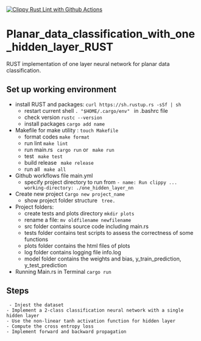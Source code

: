  [![Clippy Rust Lint with Github Actions](https://github.com/sktan888/Planar_data_classification_with_one_hidden_layer_RUST/actions/workflows/main.yml/badge.svg)](https://github.com/sktan888/Planar_data_classification_with_one_hidden_layer_RUST/actions/workflows/main.yml)

# Planar_data_classification_with_one_hidden_layer_RUST
RUST implementation of one layer neural network for planar data classification.

## Set up working environment
* install RUST and packages: ```curl https://sh.rustup.rs -sSf | sh```
	- restart current shell  ``` . "$HOME/.cargo/env"  ``` in .bashrc file
	- check version ``` rustc --version ```
	- install packages ```cargo add name```
* Makefile for make utility : ``` touch Makefile ```
    - format codes ``` make format ```
    - run lint ``` make lint ```
	- run main.rs ``` cargo run``` or ``` make run```
	- test ``` make test```
	- build release ``` make release```
	- run all ``` make all```
* Github workflows file main.yml
	- specify project directory to run from ``` - name: Run clippy ... working-directory: ./one_hidden_layer_nn ```
* Create new project ```Cargo new project_name``` 
	- show project folder structure ``` tree.```
* Project folders:
   - create tests and plots directory ``` mkdir plots ```
   - rename a file: ```mv oldfilename newfilename```
   - src folder contains source code including main.rs
   - tests folder contains test scripts to assess the correctness of some functions
   - plots folder contains the html files of plots
   - log folder contains logging file info.log
   - model folder contains the weights and bias, y_train_prediction, y_test_prediction
* Running Main.rs in Terminal ```cargo run``` 

## Steps
     - Injest the dataset
	- Implement a 2-class classification neural network with a single hidden layer
    - Use the non-linear tanh activation function for hidden layer
    - Compute the cross entropy loss
    - Implement forward and backward propagation
